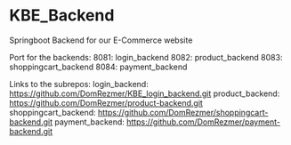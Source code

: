 # KBE_Backend

Springboot Backend for our E-Commerce website

Port for the backends:
8081: login_backend
8082: product_backend
8083: shoppingcart_backend
8084: payment_backend

Links to the subrepos:
login_backend: https://github.com/DomRezmer/KBE_login_backend.git
product_backend: https://github.com/DomRezmer/product-backend.git
shoppingcart_backend: https://github.com/DomRezmer/shoppingcart-backend.git
payment_backend: https://github.com/DomRezmer/payment-backend.git
